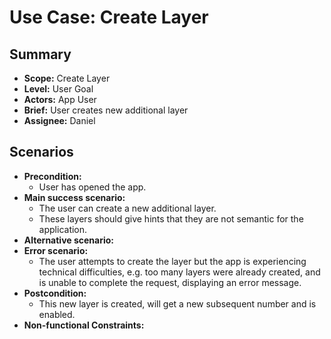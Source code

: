 # Use Case: Create Layer

## Summary

- **Scope:** Create Layer
- **Level:** User Goal
- **Actors:** App User
- **Brief:** User creates new additional layer
- **Assignee:** Daniel

## Scenarios

- **Precondition:**
  - User has opened the app.
- **Main success scenario:**
  - The user can create a new additional layer.
  - These layers should give hints that they are not semantic for the application.
- **Alternative scenario:**
- **Error scenario:**
  - The user attempts to create the layer but the app is experiencing technical difficulties, e.g. too many layers were already created, and is unable to complete the request, displaying an error message.
- **Postcondition:**
  - This new layer is created, will get a new subsequent number and is enabled.
- **Non-functional Constraints:**
